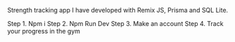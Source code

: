 Strength tracking app I have developed with Remix JS, Prisma and SQL Lite. 

Step 1. Npm i
Step 2. Npm Run Dev
Step 3. Make an account
Step 4. Track your progress in the gym

